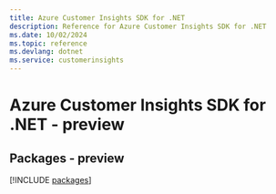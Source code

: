 ```yaml
---
title: Azure Customer Insights SDK for .NET
description: Reference for Azure Customer Insights SDK for .NET
ms.date: 10/02/2024
ms.topic: reference
ms.devlang: dotnet
ms.service: customerinsights
---
```

# Azure Customer Insights SDK for .NET - preview
## Packages - preview
[!INCLUDE [packages](customer-insights-index.md)]